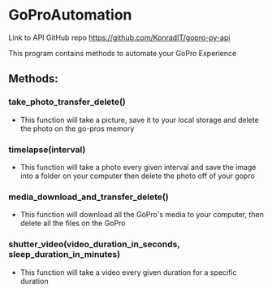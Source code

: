 # GoProAutomation

Link to API GitHub repo
https://github.com/KonradIT/gopro-py-api

This program contains methods to automate your GoPro Experience

## Methods:

### take_photo_transfer_delete()
* This function will take a picture, save it to your local storage and delete the photo on the go-pros memory

### timelapse(interval)
* This function will take a photo every given interval and save the image into a folder on your computer then delete the photo off of your gopro

### media_download_and_transfer_delete()
* This function will download all the GoPro's media to your computer, then delete all the files on the GoPro

### shutter_video(video_duration_in_seconds, sleep_duration_in_minutes)
* This function will take a video every given duration for a specific duration